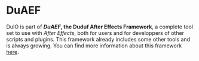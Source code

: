 # DuAEF

DuIO is part of **_DuAEF_, the Duduf After Effects Framework**, a complete tool set to use with *After Effects*, both for users and for developpers of other scripts and plugins. This framework already includes some other tools and is always growing. You can find more information about this framework [here](http://duaef-docs.rainboxprod.coop).
